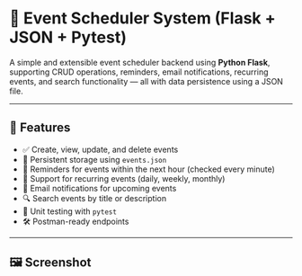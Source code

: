 # 📅 Event Scheduler System (Flask + JSON + Pytest)

A simple and extensible event scheduler backend using **Python Flask**, supporting CRUD operations, reminders, email notifications, recurring events, and search functionality — all with data persistence using a JSON file.

---

## 🚀 Features

- ✅ Create, view, update, and delete events
- 💾 Persistent storage using `events.json`
- 🔔 Reminders for events within the next hour (checked every minute)
- 🔁 Support for recurring events (daily, weekly, monthly)
- 📧 Email notifications for upcoming events
- 🔍 Search events by title or description
- 🧪 Unit testing with `pytest`
- 🛠️ Postman-ready endpoints

---
## 🖼️ Screenshot

